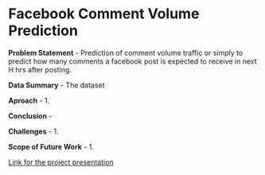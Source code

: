 # Facebook Comment Volume Prediction 

**Problem Statement** - Prediction of comment volume traffic or simply to predict how many comments a facebook post is expected to receive in next H hrs after posting.

**Data Summary** - The dataset

**Aproach** -
1. 

**Conclusion** - 

**Challenges** - 
1. 

**Scope of Future Work** -
1. 

[Link for the project presentation](https://docs.google.com/presentation/d/1H6BU74lY-pv1-aknIMHV0oZzScvOagUpHYtXhCThBx8/edit?usp=sharing)
